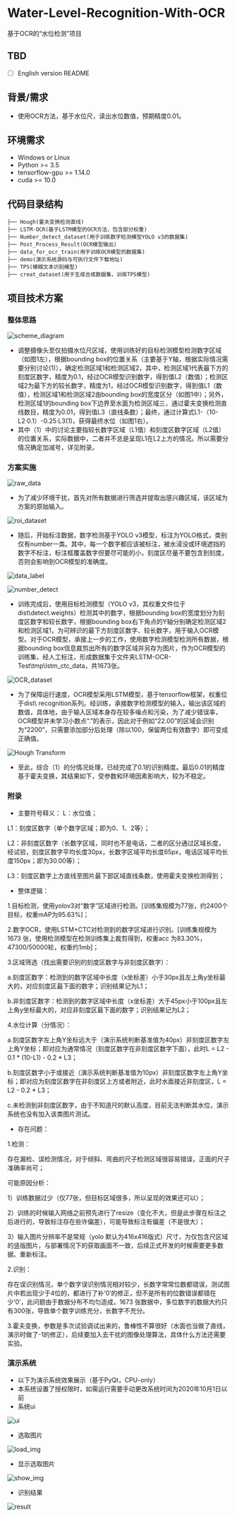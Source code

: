 # Water-Level-Recognition-With-OCR
基于OCR的“水位检测”项目
## TBD
- [ ] English version README

## 背景/需求
- 使用OCR方法，基于水位尺，读出水位数值，预期精度0.01。
## 环境需求
-   Windows or Linux
-   Python >= 3.5
-   tensorflow-gpu >= 1.14.0
-   cuda >= 10.0

## 代码目录结构
```
├── Hough(霍夫变换检测直线)
├── LSTM-OCR(基于LSTM模型的OCR方法，包含部分权重)
├── Number_detect_dataset(用于训练数字检测模型YOLO v3的数据集)
├── Post_Process_Result(OCR模型输出)
├── data_for_ocr_train(用于训练OCR模型的数据集)
├── demo(演示系统源码与可执行文件下载地址)
├── TPS(模糊文本识别模型)
├── creat_dataset(用于生成合成数据集，训练TPS模型)
```
## 项目技术方案
### 整体思路

![scheme_diagram](https://github.com/GaoKangYu/Water-Level-Recognition-With-OCR/blob/main/readme_fig/scheme_diagram.png)

- 调整摄像头至仅拍摄水位尺区域，使用训练好的目标检测模型检测数字区域（如图1左），根据bounding box的位置关系（主要基于Y轴，根据实际情况需要分别讨论(1)），确定检测区域1和检测区域2，其中，检测区域1代表最下方的刻度区数字，精度为0.1，经过OCR模型识别数字，得到值L2（数值）；检测区域2为最下方的较长数字，精度为1，经过OCR模型识别数字，得到值L1（数值），检测区域1和检测区域2由bounding box的宽度区分（如图1中）；另外，检测区域1的bounding box下边界至水面为检测区域三，通过霍夫变换检测直线数目，精度为0.01，得到值L3（直线条数）；最终，通过计算式L1-（10-L2·0.1）-0.25·L3(1)，获得最终水位（如图1右）。
- 其中（1）中的讨论主要指较长数字区域（L1值）和刻度区数字区域（L2值）的位置关系，实际数据中，二者并不总是呈现L1在L2上方的情况。所以需要分情况确定加减号，详见附录。

### 方案实施

![raw_data](https://github.com/GaoKangYu/Water-Level-Recognition-With-OCR/blob/main/readme_fig/raw_data.png)

- 为了减少环境干扰，首先对所有数据进行筛选并提取出感兴趣区域，该区域为方案的原始输入。

![roi_dataset](https://github.com/GaoKangYu/Water-Level-Recognition-With-OCR/blob/main/readme_fig/roi_dataset.png)

- 随后，开始标注数据，数字检测基于YOLO v3模型，标注为YOLO格式，类别仅有number一类。其中，每一个数字都应该被标注，被水浸没或环境遮挡的数字不标注，标注框覆盖数字但要尽可能的小，刻度区尽量不要包含到刻度，否则会影响到OCR模型的准确度。

![data_label](https://github.com/GaoKangYu/Water-Level-Recognition-With-OCR/blob/main/readme_fig/data_label.png)

![number_detect](https://github.com/GaoKangYu/Water-Level-Recognition-With-OCR/blob/main/readme_fig/number_detect.png)

- 训练完成后，使用目标检测模型（YOLO v3，其权重文件位于dist\detect.weights）检测其中的数字，根据bounding box的宽度划分为刻度区数字和较长数字，根据bounding box右下角点的Y轴分别确定检测区域2和检测区域1，为可辨识的最下方刻度区数字、较长数字，用于输入OCR模型。对于OCR模型，承接上一步的工作，使用数字检测模型检测所有数据，根据bounding box信息裁剪出所有的数字区域并另存为图片，作为OCR模型的训练集，经人工标注，形成数据集于文件夹LSTM-OCR-Test\tmp\lstm_ctc_data，共1673张。

![OCR_dataset](https://github.com/GaoKangYu/Water-Level-Recognition-With-OCR/blob/main/readme_fig/OCR_dataset.png)

- 为了保障运行速度，OCR模型采用LSTM模型，基于tensorflow框架，权重位于dist\ recognition系列。经训练，承接数字检测模型的输入，输出该区域的数值，具体地，由于输入区域本身存在较多噪点和污染，为了减少错误率，OCR模型并未学习小数点“.”的表示，因此对于例如“22.00”的区域会识别为“2200”，只需要添加部分后处理（除以100，保留两位有效数字）即可变成正确值。

![Hough Transform](https://github.com/GaoKangYu/Water-Level-Recognition-With-OCR/blob/main/readme_fig/Hough_Transform.png)

- 至此，综合（1）的分情况处理，已经完成了0.1的识别精度。最后0.01的精度基于霍夫变换，其结果如下，受参数和环境因素影响大，较为不稳定。

### 附录

- 主要符号释义：
L：水位值；

L1：刻度区数字（单个数字区域；即为0、1、2等）；

L2：非刻度区数字（长数字区域，同时也不是电话，二者的区分通过区域长度，经试验，刻度区数字平均长度30px，长数字区域平均长度65px，电话区域平均长度150px；即为30.00等）；

L3：刻度区数字上方直线至图片最下部区域直线条数，使用霍夫变换检测得到；

- 整体逻辑：

1.目标检测，使用yolov3对“数字”区域进行检测。[训练集规模为77张，约2400个目标，权重mAP为95.63%]；

2.数字OCR，使用LSTM+CTC对检测到的数字区域进行识别。[训练集规模为1673 张，使用检测模型在检测训练集上裁剪得到，权重acc 为83.30%，47300/50000轮，权重约1mb]；

3.区域筛选（找出需要识别的刻度区数字与非刻度区数字）：

a.刻度区数字：检测到的数字区域中长度（x坐标差）小于30px且左上角y坐标最大的，对应刻度区最下面的数字；识别结果记为L1；

b.非刻度区数字：检测到的数字区域中长度（x坐标差）大于45px小于100px且左上角y坐标最大的，对应非刻度区最下面的数字；识别结果记为L2；

4.水位计算（分情况）：

a.刻度区数字左上角Y坐标远大于（演示系统判断基准值为40px）非刻度区数字左上角Y坐标；即对应为通常情况（刻度区数字在非刻度区数字下面），此时L = L2 - 0.1 * (10-L1) - 0.2 * L3；

b.刻度区数字小于或接近（演示系统判断基准值为10px）非刻度区数字左上角Y坐标；即对应为刻度区数字在非刻度区上方或者附近，此时水面接近非刻度区，L = L2 - 0.2 * L3；

c.未检测到非刻度区数字，由于不知道尺的默认高度，目前无法判断其水位，演示系统也没有加入该类图片测试。

- 存在问题：

1.检测：

存在漏检、误检测情况，对于倾斜、弯曲的尺子检测区域很容易错误，正面的尺子准确率尚可；

可能原因分析：

1）训练数据过少（仅77张，但目标区域很多，所以呈现的效果还可以）；

2）训练的时候输入网络之前预先进行了resize（变化不大，但是此步骤在标注之后进行的，导致标注存在些许偏差），可能导致标注有偏差（不是很大）；

3）输入图片分辨率不是常规（yolo 默认为416x416版式）尺寸，为仅包含尺区域的竖版图片，与部署情况下的获取画面不一致，后续正式开发的时候需要更多数据、重新标注。

2.识别：

存在误识别情况，单个数字误识别情况相对较少，长数字常常位数都错误，测试图片中若出现少于4位的，都进行了补‘0’的修正，但不是所有的位数错误都错在少‘0’，此问题由于数据分布不均匀造成，1673 张数据中，多位数字的数据大约只有300张，导致单个数字训练充分，长数字不充分。

3.霍夫变换，参数是多次试验调试出来的，鲁棒性不算很好（水面也当做了直线，演示时做了-1的修正），后续要加入去干扰的图像处理算法，具体什么方法还需要实验。

### 演示系统
- 以下为演示系统效果展示（基于PyQt，CPU-only）
- 本系统设置了授权限时，如需运行需要手动更改系统时间为2020年10月1日以前
- 系统ui

![ui](https://github.com/GaoKangYu/Water-Level-Recognition-With-OCR/blob/main/readme_fig/ui.png)

- 选取图片

![load_img](https://github.com/GaoKangYu/Water-Level-Recognition-With-OCR/blob/main/readme_fig/load_img.png)

- 显示选取图片

![show_img](https://github.com/GaoKangYu/Water-Level-Recognition-With-OCR/blob/main/readme_fig/show_img.png)

- 识别结果

![result](https://github.com/GaoKangYu/Water-Level-Recognition-With-OCR/blob/main/readme_fig/result.png)

